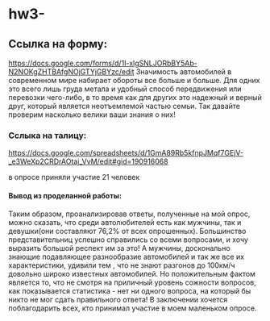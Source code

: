 # hw3-
## Ссылка на форму:
https://docs.google.com/forms/d/1I-xlgSNLJORbBY5Ab-N2NOKgZHTBAfgNOjGTYjGBYzc/edit
Значимость автомобилей в современном мире набирает обороты все больше и больше. Для одних это всего лишь груда метала и удобный способ передвижения или перевозки чего-либо, в то время как для других это надежный и верный друг, который является неотъемлемой частью семьи.
Так давайте проверим насколько велики ваши знания о них!
### Сслыка на талицу:
https://docs.google.com/spreadsheets/d/1GmA89Rb5kfnpJMqf7GEjV-_e3WeXp2CRDrAOtaj_VvM/edit#gid=190916068

в опросе приняли участие 21 человек 
#### Вывод из проделанной работы:
Таким образом, проанализировав ответы, полученные на мой опрос, можно сказать, что среди автолюбителей есть как мужчины, так и девушки(они составляют 76,2% от всех опрошенных). Большинство представительниц успешно справились со всеми вопросами, и хочу выразить большой респект им за это! А мужчины, досконально знающие подавляющее разнообразие автомобилей и так же все их характеристики, удивили тем , что не знают разгонов до 100км/ч довольно широко известных автомобилей. Но положительным фактом является то, что не смотря на приличный уровень сожности вопросов, как показывается статистика - нет ни одного вопроса, на который бы никто не мог сдать правильного ответа! В заключении хочется поблагодарить всех, кто принимал участие в моем маленьком опросе.
